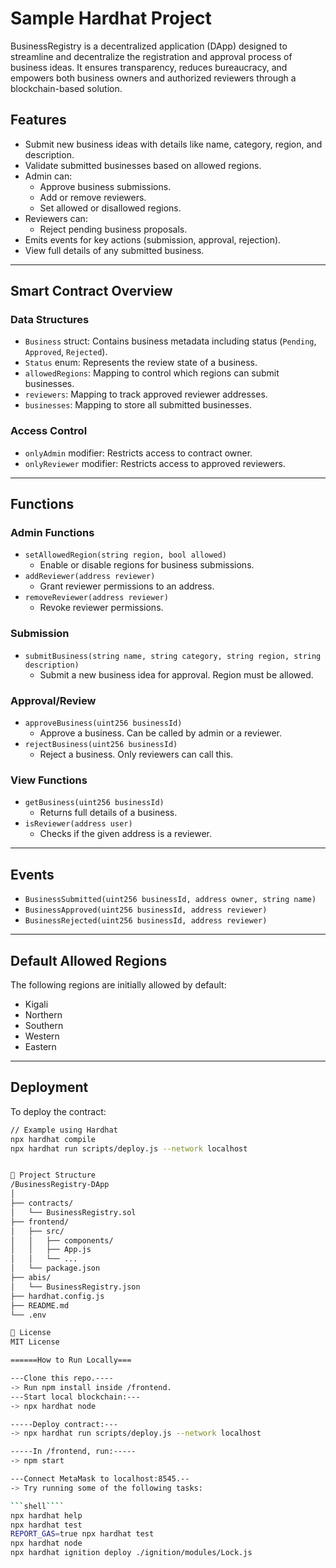 # Sample Hardhat Project

BusinessRegistry is a decentralized application (DApp) designed to streamline and decentralize the registration and approval process of business ideas. 
It ensures transparency, reduces bureaucracy, and empowers both business owners and authorized reviewers through a blockchain-based solution.

## Features

- Submit new business ideas with details like name, category, region, and description.
- Validate submitted businesses based on allowed regions.
- Admin can:
  - Approve business submissions.
  - Add or remove reviewers.
  - Set allowed or disallowed regions.
- Reviewers can:
  - Reject pending business proposals.
- Emits events for key actions (submission, approval, rejection).
- View full details of any submitted business.

---

## Smart Contract Overview

### Data Structures

- `Business` struct: Contains business metadata including status (`Pending`, `Approved`, `Rejected`).
- `Status` enum: Represents the review state of a business.
- `allowedRegions`: Mapping to control which regions can submit businesses.
- `reviewers`: Mapping to track approved reviewer addresses.
- `businesses`: Mapping to store all submitted businesses.

### Access Control

- `onlyAdmin` modifier: Restricts access to contract owner.
- `onlyReviewer` modifier: Restricts access to approved reviewers.

---

## Functions

### Admin Functions

- `setAllowedRegion(string region, bool allowed)`
  - Enable or disable regions for business submissions.
- `addReviewer(address reviewer)`
  - Grant reviewer permissions to an address.
- `removeReviewer(address reviewer)`
  - Revoke reviewer permissions.

### Submission

- `submitBusiness(string name, string category, string region, string description)`
  - Submit a new business idea for approval. Region must be allowed.

### Approval/Review

- `approveBusiness(uint256 businessId)`
  - Approve a business. Can be called by admin or a reviewer.
- `rejectBusiness(uint256 businessId)`
  - Reject a business. Only reviewers can call this.

### View Functions

- `getBusiness(uint256 businessId)`
  - Returns full details of a business.
- `isReviewer(address user)`
  - Checks if the given address is a reviewer.

---

## Events

- `BusinessSubmitted(uint256 businessId, address owner, string name)`
- `BusinessApproved(uint256 businessId, address reviewer)`
- `BusinessRejected(uint256 businessId, address reviewer)`

---

## Default Allowed Regions

The following regions are initially allowed by default:

- Kigali
- Northern
- Southern
- Western
- Eastern

---

## Deployment

To deploy the contract:

```bash
// Example using Hardhat
npx hardhat compile
npx hardhat run scripts/deploy.js --network localhost


📂 Project Structure
/BusinessRegistry-DApp
│
├── contracts/
│   └── BusinessRegistry.sol
├── frontend/
│   ├── src/
│   │   ├── components/
│   │   ├── App.js
│   │   └── ...
│   └── package.json
├── abis/
│   └── BusinessRegistry.json
├── hardhat.config.js
├── README.md
└── .env

📜 License
MIT License

======How to Run Locally===

---Clone this repo.----
-> Run npm install inside /frontend.
---Start local blockchain:---
-> npx hardhat node

-----Deploy contract:---
-> npx hardhat run scripts/deploy.js --network localhost

-----In /frontend, run:-----
-> npm start

---Connect MetaMask to localhost:8545.--
-> Try running some of the following tasks:

```shell````
npx hardhat help
npx hardhat test
REPORT_GAS=true npx hardhat test
npx hardhat node
npx hardhat ignition deploy ./ignition/modules/Lock.js
```

